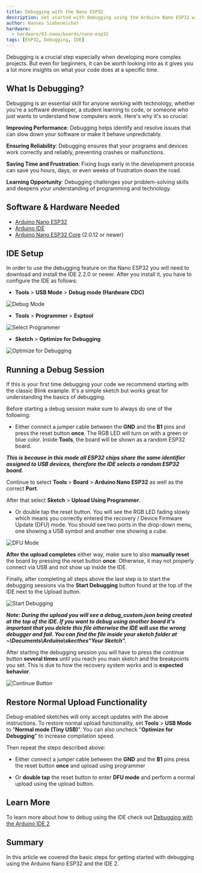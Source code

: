```yaml
---
title: Debugging with the Nano ESP32
description: Get started with debugging using the Arduino Nano ESP32 with the IDE 2.
author: Hannes Siebeneicher
hardware:
  - hardware/03.nano/boards/nano-esp32
tags: [ESP32, Debugging, IDE]
---
```


Debugging is a crucial step especially when developing more complex projects. But even for beginners, it can be worth looking into as it gives you a lot more insights on what your code does at a specific time. 

## What Is Debugging?

Debugging is an essential skill for anyone working with technology, whether you're a software developer, a student learning to code, or someone who just wants to understand how computers work. Here's why it's so crucial:

**Improving Performance**: Debugging helps identify and resolve issues that can slow down your software or make it behave unpredictably.

**Ensuring Reliability**: Debugging ensures that your programs and devices work correctly and reliably, preventing crashes or malfunctions.

**Saving Time and Frustration**: Fixing bugs early in the development process can save you hours, days, or even weeks of frustration down the road.

**Learning Opportunity**: Debugging challenges your problem-solving skills and deepens your understanding of programming and technology.

## Software & Hardware Needed

- [Arduino Nano ESP32](https://store.arduino.cc/nano-esp32)
- [Arduino IDE](/software/ide-v2)
- [Arduino Nano ESP32 Core](https://github.com/arduino/arduino-esp32) (2.0.12 or newer)

## IDE Setup

In order to use the debugging feature on the Nano ESP32 you will need to download and install the IDE 2.2.0 or newer. After you install it, you have to configure the IDE as follows:

-  **Tools** > **USB Mode** > **Debug mode (Hardware CDC)**

![Debug Mode](./assets/debugMode.png)

-  **Tools** > **Programmer** > **Esptool**

![Select Programmer](./assets/programmer.png)

-  **Sketch** > **Optimize for Debugging**

![Optimize for Debugging](./assets/optimize.png)

## Running a Debug Session

If this is your first time debugging your code we recommend starting with the classic Blink example. It's a simple sketch but works great for understanding the basics of debugging.

Before starting a debug session make sure to always do one of the following:

- Either connect a jumper cable between the **GND** and the **B1** pins and press the reset button **once**. The RGB LED will turn on with a green or blue color. Inside **Tools**, the board will be shown as a random ESP32 board. 

***This is because in this mode all ESP32 chips share the same identifier assigned to USB devices, therefore the IDE selects a random ESP32 board.***

Continue to select **Tools** > **Board** > **Arduino Nano ESP32** as well as the correct **Port**.

After that select **Sketch** > **Upload Using Programmer**.

- Or double tap the reset button. You will see the RGB LED fading slowly which means you correctly entered the recovery / Device Firmware Update (DFU) mode. You should see two ports in the drop-down menu, one showing a USB symbol and another one showing a cube.

![DFU Mode](./assets/dfuMode.png)

**After the upload completes** either way, make sure to also **manually reset** the board by pressing the reset button **once**. Otherwise, it may not properly connect via USB and not show up inside the IDE.

Finally, after completing all steps above the last step is to start the debugging sessions via the **Start Debugging** button found at the top of the IDE next to the Upload button.

![Start Debugging](./assets/startDebugging.png)

***Note: During the upload you will see a debug_custom.json being created at the top of the IDE. If you want to debug using another board it's important that you delete this file otherwise the IDE will use the wrong debugger and fail. You can find the file inside your sketch folder at ~\Documents\Arduino\skecthes\"Your Sketch".***

After starting the debugging session you will have to press the continue button **several times** until you reach you main sketch and the breakpoints you set. This is due to how the recovery system works and is **expected behavior**.

![Continue Button](./assets/continueBtn.png)

## Restore Normal Upload Functionality

Debug-enabled sketches will only accept updates with the above instructions. To restore normal upload functionality, set **Tools** > **USB Mode** to "**Normal mode (Tiny USB)**". You can also uncheck "**Optimize for Debugging**" to increase compilation speed. 

Then repeat the steps described above:

- Either connect a jumper cable between the **GND** and the **B1** pins press the reset button **once** and upload using programmer 

- Or **double tap** the reset button to enter **DFU mode** and perform a normal upload using the upload button.

## Learn More

To learn more about how to debug using the IDE check out [Debugging with the Arduino IDE 2](/software/ide-v2/tutorials/ide-v2-debugger)

## Summary

In this article we covered the basic steps for getting started with debugging using the Arduino Nano ESP32 and the IDE 2.